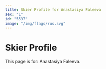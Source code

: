 ```yaml
---
title: Skier Profile for Anastasiya Faleeva
sex: "L"
id: "5537"
image: "/img/flags/rus.svg" 
---
```


# Skier Profile

This page is for: Anastasiya Faleeva.
    